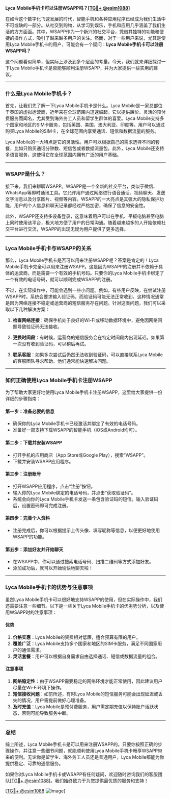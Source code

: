 **Lyca Mobile手机卡可以注册WSAPP吗？[[TG💪+ @esim1088](https://t.me/s/esim1088)]**

在如今这个数字化飞速发展的时代，智能手机和各种应用程序已经成为我们生活中不可或缺的一部分。从社交到购物，从学习到娱乐，手机和应用几乎涵盖了我们生活的方方面面。其中，WSAPP作为一个新兴的社交平台，凭借其独特的功能和便捷的操作方式，吸引了越来越多用户的关注。然而，对于一些用户来说，尤其是使用Lyca Mobile手机卡的用户，可能会有一个疑问：**Lyca Mobile手机卡可以注册WSAPP吗？**

这个问题看似简单，但实际上涉及到多个层面的考量。今天，我们就来详细探讨一下Lyca Mobile手机卡是否能够顺利注册WSAPP，并为大家提供一些实用的建议。

---

### **什么是Lyca Mobile手机卡？**

首先，让我们先了解一下Lyca Mobile手机卡是什么。Lyca Mobile是一家总部位于英国的虚拟运营商，近年来在全球范围内迅速崛起。它以提供廉价、灵活的预付费服务而闻名，尤其受到海外务工人员和留学生群体的喜爱。Lyca Mobile支持多个国家和地区的SIM卡服务，包括英国、美国、澳大利亚、印度等。用户可以通过购买Lyca Mobile的SIM卡，在全球范围内享受通话、短信和数据流量的服务。

Lyca Mobile的一大特点是它的灵活性。用户可以根据自己的需求选择不同的套餐，比如只购买通话分钟数、短信包或者数据流量包。此外，Lyca Mobile还支持多语言服务，这使得它在全球范围内拥有广泛的用户基础。

---

### **WSAPP是什么？**

接下来，我们来聊聊WSAPP。WSAPP是一个全新的社交平台，类似于微信、WhatsApp等即时通讯工具。它允许用户通过网络进行语音通话、视频聊天、发送文字消息以及分享图片、视频等内容。WSAPP的一大亮点是其强大的隐私保护功能，用户的个人信息和聊天记录都经过严格加密，确保了信息的安全性。

此外，WSAPP还支持多设备登录，这意味着用户可以在手机、平板电脑甚至电脑上同时使用该平台，极大地方便了用户的日常沟通。随着越来越多的人开始依赖社交平台进行交流，WSAPP的出现无疑为用户提供了更多选择。

---

### **Lyca Mobile手机卡与WSAPP的关系**

那么，Lyca Mobile手机卡是否可以用来注册WSAPP呢？答案是肯定的！Lyca Mobile手机卡完全可以用来注册WSAPP。这是因为WSAPP的注册并不依赖于具体的运营商，而是需要一个有效的手机号码。只要你的Lyca Mobile手机卡绑定了一个有效的电话号码，就可以顺利完成WSAPP的注册。

不过，在实际操作中，可能会遇到一些小问题。例如，有些用户反映，在尝试注册WSAPP时，系统会要求输入验证码，而验证码可能无法正常收到。这种情况通常是因为网络连接不稳定或运营商的短信服务存在问题。针对这类问题，我们可以采取以下几种解决方案：

1. **检查网络连接**：确保手机处于良好的Wi-Fi或移动数据环境中，避免因网络问题导致验证码无法接收。
   
2. **更换时间段**：有时候，运营商的短信服务会在特定时间段内出现延迟。如果第一次没有收到验证码，可以稍后再试。

3. **联系客服**：如果多次尝试后仍然无法收到验证码，可以直接联系Lyca Mobile的客服团队寻求帮助。他们通常能快速解决问题。

---

### **如何正确使用Lyca Mobile手机卡注册WSAPP**

为了帮助大家更好地使用Lyca Mobile手机卡注册WSAPP，这里给大家提供一份详细的步骤指南：

#### **第一步：准备必要的信息**
- 确保你的Lyca Mobile手机卡已经激活并绑定了有效的电话号码。
- 准备好一部支持下载WSAPP的智能手机（iOS或Android均可）。

#### **第二步：下载并安装WSAPP**
- 打开手机的应用商店（App Store或Google Play），搜索“WSAPP”。
- 下载并安装WSAPP应用程序。

#### **第三步：注册账号**
- 打开WSAPP应用程序，点击“注册”按钮。
- 输入你的Lyca Mobile绑定的电话号码，并点击“获取验证码”。
- 系统会向你的Lyca Mobile手机卡发送一条包含验证码的短信。输入验证码后，设置密码即可完成注册。

#### **第四步：完善个人资料**
- 注册完成后，你可以根据提示上传头像、填写昵称等信息，以便更好地使用WSAPP的功能。

#### **第五步：添加好友并开始聊天**
- 在WSAPP中，你可以通过搜索电话号码、扫描二维码等方式添加好友。
- 添加成功后，就可以开始愉快地聊天啦！

---

### **Lyca Mobile手机卡的优势与注意事项**

虽然Lyca Mobile手机卡可以很好地支持WSAPP的使用，但在实际操作中，我们还需要注意一些细节。以下是一些关于Lyca Mobile手机卡的优劣势分析，以及使用WSAPP时的注意事项：

#### **优势**
1. **价格实惠**：Lyca Mobile的资费相对低廉，适合预算有限的用户。
2. **覆盖广泛**：Lyca Mobile支持多个国家和地区的SIM卡服务，满足不同国家用户的通信需求。
3. **灵活套餐**：用户可以根据自身需求自由选择通话、短信或数据流量的组合。

#### **注意事项**
1. **网络稳定性**：由于WSAPP需要稳定的网络环境才能正常使用，因此建议用户尽量在Wi-Fi环境下操作。
2. **短信接收问题**：如前所述，有时Lyca Mobile的短信服务可能会出现延迟或丢失的情况，用户需提前做好心理准备。
3. **及时充值**：Lyca Mobile是预付费服务，用户需定期充值以保持账户活跃状态，否则可能导致服务中断。

---

### **总结**

综上所述，Lyca Mobile手机卡是可以用来注册WSAPP的。只要你按照正确的步骤操作，并注意一些细节问题，就能顺利使用Lyca Mobile手机卡畅享WSAPP带来的便利。无论你是留学生、海外务工人员还是普通用户，Lyca Mobile都能为你提供稳定、可靠的通信服务。

如果你对Lyca Mobile手机卡或WSAPP有任何疑问，欢迎随时咨询我们的客服团队[[TG💪+ @esim1088](https://t.me/s/esim1088)]。我们始终致力于为您提供最优质的服务和支持！

[[TG💪+ @esim1088](https://t.me/s/esim1088) ![Image](https://i.postimg.cc/4NQfJmqS/Snipaste-2025-05-13-00-14-12.png)]